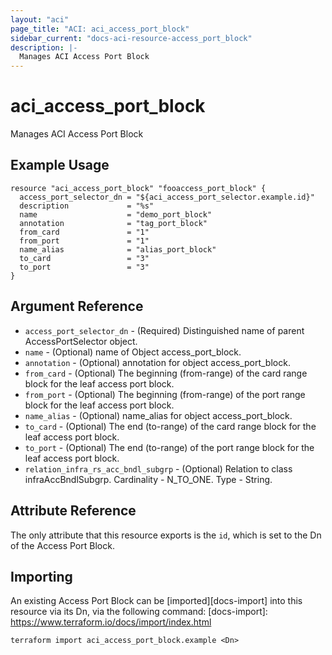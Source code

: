 ```yaml
---
layout: "aci"
page_title: "ACI: aci_access_port_block"
sidebar_current: "docs-aci-resource-access_port_block"
description: |-
  Manages ACI Access Port Block
---
```


# aci_access_port_block #

Manages ACI Access Port Block

## Example Usage ##

```hcl
resource "aci_access_port_block" "fooaccess_port_block" {
  access_port_selector_dn = "${aci_access_port_selector.example.id}"
  description             = "%s"
  name                    = "demo_port_block"
  annotation              = "tag_port_block"
  from_card               = "1"
  from_port               = "1"
  name_alias              = "alias_port_block"
  to_card                 = "3"
  to_port                 = "3"
}
```


## Argument Reference ##

* `access_port_selector_dn` - (Required) Distinguished name of parent AccessPortSelector object.
* `name` - (Optional) name of Object access_port_block.
* `annotation` - (Optional) annotation for object access_port_block.
* `from_card` - (Optional) The beginning (from-range) of the card range block for the leaf access port block.
* `from_port` - (Optional) The beginning (from-range) of the port range block for the leaf access port block.
* `name_alias` - (Optional) name_alias for object access_port_block.
* `to_card` - (Optional) The end (to-range) of the card range block for the leaf access port block.
* `to_port` - (Optional) The end (to-range) of the port range block for the leaf access port block.
* `relation_infra_rs_acc_bndl_subgrp` - (Optional) Relation to class infraAccBndlSubgrp. Cardinality - N_TO_ONE. Type - String.

## Attribute Reference

The only attribute that this resource exports is the `id`, which is set to the
Dn of the Access Port Block.

## Importing ##

An existing Access Port Block can be [imported][docs-import] into this resource via its Dn, via the following command:
[docs-import]: https://www.terraform.io/docs/import/index.html

```
terraform import aci_access_port_block.example <Dn>
```
